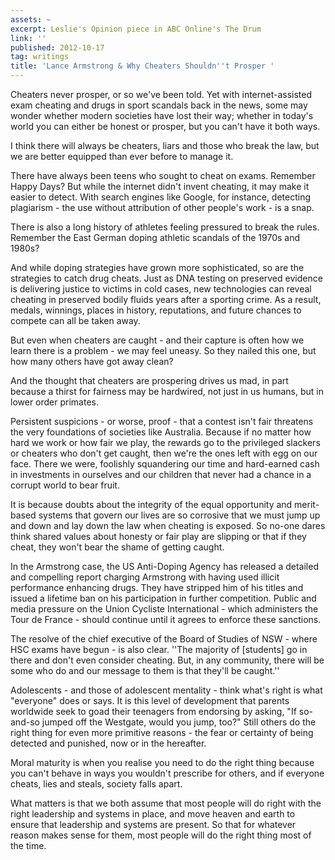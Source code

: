 ```yaml
---
assets: ~
excerpt: Leslie's Opinion piece in ABC Online's The Drum
link: ''
published: 2012-10-17
tag: writings
title: 'Lance Armstrong & Why Cheaters Shouldn''t Prosper '
---
```

Cheaters never prosper, or so we've been told. Yet with internet-assisted exam cheating and drugs in sport scandals back in the news, some may wonder whether modern societies have lost their way; whether in today's world you can either be honest or prosper, but you can't have it both ways.

I think there will always be cheaters, liars and those who break the law, but we are better equipped than ever before to manage it.

There have always been teens who sought to cheat on exams. Remember Happy Days? But while the internet didn't invent cheating, it may make it easier to detect. With search engines like Google, for instance, detecting plagiarism - the use without attribution of other people's work - is a snap.

There is also a long history of athletes feeling pressured to break the rules. Remember the East German doping athletic scandals of the 1970s and 1980s?

And while doping strategies have grown more sophisticated, so are the strategies to catch drug cheats. Just as DNA testing on preserved evidence is delivering justice to victims in cold cases, new technologies can reveal cheating in preserved bodily fluids years after a sporting crime. As a result, medals, winnings, places in history, reputations, and future chances to compete can all be taken away.

But even when cheaters are caught - and their capture is often how we learn there is a problem - we may feel uneasy. So they nailed this one, but how many others have got away clean?

And the thought that cheaters are prospering drives us mad, in part because a thirst for fairness may be hardwired, not just in us humans, but in lower order primates.

Persistent suspicions - or worse, proof - that a contest isn't fair threatens the very foundations of societies like Australia. Because if no matter how hard we work or how fair we play, the rewards go to the privileged slackers or cheaters who don't get caught, then we're the ones left with egg on our face. There we were, foolishly squandering our time and hard-earned cash in investments in ourselves and our children that never had a chance in a corrupt world to bear fruit.

It is because doubts about the integrity of the equal opportunity and merit-based systems that govern our lives are so corrosive that we must jump up and down and lay down the law when cheating is exposed. So no-one dares think shared values about honesty or fair play are slipping or that if they cheat, they won't bear the shame of getting caught.

In the Armstrong case, the US Anti-Doping Agency has released a detailed and compelling report charging Armstrong with having used illicit performance enhancing drugs. They have stripped him of his titles and issued a lifetime ban on his participation in further competition. Public and media pressure on the Union Cycliste International - which administers the Tour de France - should continue until it agrees to enforce these sanctions.

The resolve of the chief executive of the Board of Studies of NSW - where HSC exams have begun - is also clear. ''The majority of [students] go in there and don't even consider cheating. But, in any community, there will be some who do and our message to them is that they'll be caught.''

Adolescents - and those of adolescent mentality - think what's right is what "everyone" does or says. It is this level of development that parents worldwide seek to goad their teenagers from endorsing by asking, "If so-and-so jumped off the Westgate, would you jump, too?" Still others do the right thing for even more primitive reasons - the fear or certainty of being detected and punished, now or in the hereafter.

Moral maturity is when you realise you need to do the right thing because you can't behave in ways you wouldn't prescribe for others, and if everyone cheats, lies and steals, society falls apart.

What matters is that we both assume that most people will do right with the right leadership and systems in place, and move heaven and earth to ensure that leadership and systems are present. So that for whatever reason makes sense for them, most people will do the right thing most of the time.